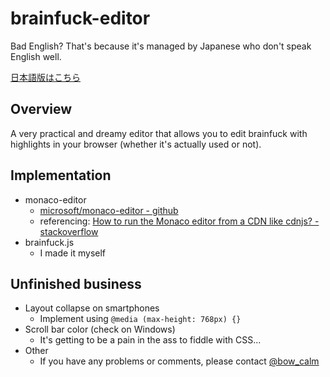 # brainfuck-editor

Bad English? That's because it's managed by Japanese who don't speak English well.

[日本語版はこちら](./README.ja.md)

## Overview

A very practical and dreamy editor that allows you to edit brainfuck with highlights in your browser (whether it's actually used or not).

## Implementation

- monaco-editor
  - [microsoft/monaco-editor - github](https://github.com/microsoft/monaco-editor)
  - referencing: [How to run the Monaco editor from a CDN like cdnjs? - stackoverflow](https://stackoverflow.com/questions/63179813/how-to-run-the-monaco-editor-from-a-cdn-like-cdnjs)
- brainfuck.js
  - I made it myself

## Unfinished business

- Layout collapse on smartphones
  - Implement using `@media (max-height: 768px) {}`
- Scroll bar color (check on Windows)
  - It's getting to be a pain in the ass to fiddle with CSS...
- Other
  - If you have any problems or comments, please contact [@bow_calm](https://twitter.com/bow_calm/)
